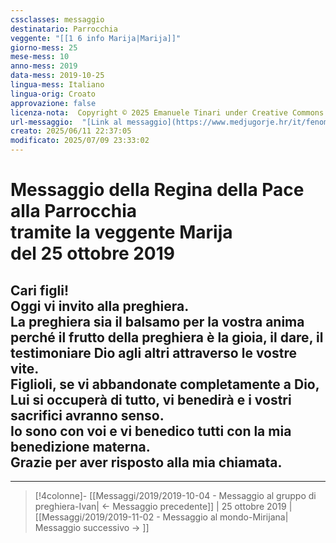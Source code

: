 ```yaml
---
cssclasses: messaggio
destinatario: Parrocchia
veggente: "[[1 6 info Marija|Marija]]"
giorno-mess: 25
mese-mess: 10
anno-mess: 2019
data-mess: 2019-10-25
lingua-mess: Italiano
lingua-orig: Croato
approvazione: false
licenza-nota:  Copyright © 2025 Emanuele Tinari under Creative Commons BY-NC-SA 4.0 https://creativecommons.org/licenses/by-nc-sa/4.0/
url-messaggio:  "[Link al messaggio](https://www.medjugorje.hr/it/fenomeno-di-medjugorje/messaggi-della-madonna/?datum=2019-10-25)"
creato: 2025/06/11 22:37:05
modificato: 2025/07/09 23:33:02
---
```


# Messaggio della Regina della Pace<br>alla Parrocchia<br>tramite la veggente Marija<br>del 25 ottobre 2019

## Cari figli!<br>Oggi vi invito alla preghiera.<br>La preghiera sia il balsamo per la vostra anima perché il frutto della preghiera è la gioia, il dare, il testimoniare Dio agli altri attraverso le vostre vite.<br>Figlioli, se vi abbandonate completamente a Dio, Lui si occuperà di tutto, vi benedirà e i vostri sacrifici avranno senso.<br>Io sono con voi e vi benedico tutti con la mia benedizione materna.<br>Grazie per aver risposto alla mia chiamata.

***

> [!4colonne]- [[Messaggi/2019/2019-10-04 - Messaggio al gruppo di preghiera-Ivan| ← Messaggio precedente]] | 25 ottobre 2019 | [[Messaggi/2019/2019-11-02 - Messaggio al mondo-Mirijana| Messaggio successivo → ]]
